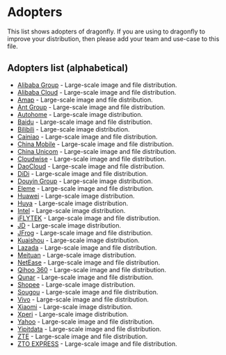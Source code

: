 # Adopters

This list shows adopters of dragonfly. If you are using to dragonfly to improve your distribution,
then please add your team and use-case to this file.

## Adopters list (alphabetical)

- [Alibaba Group](https://www.alibabagroup.com/) - Large-scale image and file distribution.
- [Alibaba Cloud](https://us.alibabacloud.com/) - Large-scale image and file distribution.
- [Amap](https://mobile.amap.com/) - Large-scale image and file distribution.
- [Ant Group](https://www.antgroup.com/) - Large-scale image and file distribution.
- [Autohome](https://www.autohome.com.cn/) - Large-scale image distribution.
- [Baidu](https://www.baidu.com/) - Large-scale image and file distribution.
- [Bilibili](https://www.bilibili.com/) - Large-scale image distribution.
- [Cainiao](https://global.cainiao.com/) - Large-scale image and file distribution.
- [China Mobile](https://www.chinamobileltd.com/) - Large-scale image and file distribution.
- [China Unicom](http://www.chinaunicom.com/) - Large-scale image and file distribution.
- [Cloudwise](https://www.cloudwise.cool/) - Large-scale image and file distribution.
- [DaoCloud](https://www.daocloud.io/) - Large-scale image and file distribution.
- [DiDi](https://www.didiglobal.com/) - Large-scale image and file distribution.
- [Douyin Group](https://www.douyin.com/) - Large-scale image distribution.
- [Eleme](https://www.ele.me/) - Large-scale image and file distribution.
- [Huawei](https://huawei.com) - Large-scale image distribution.
- [Huya](https://www.huya.com/) - Large-scale image distribution.
- [Intel](https://www.intel.com/) - Large-scale image distribution.
- [iFLYTEK](https://iflytek.com/) - Large-scale image and file distribution.
- [JD](https://corporate.jd.com/) - Large-scale image distribution.
- [JFrog](https://jfrog.com/) - Large-scale image and file distribution.
- [Kuaishou](https://kuaishou.com/) - Large-scale image distribution.
- [Lazada](https://lazada.com) - Large-scale image and file distribution.
- [Meituan](https://about.meituan.com/) - Large-scale image distribution.
- [NetEase](https://www.neteasegames.com/) - Large-scale image and file distribution.
- [Qihoo 360](https://www.360totalsecurity.com/) - Large-scale image and file distribution.
- [Qunar](https://www.qunar.com/) - Large-scale image and file distribution.
- [Shopee](https://shopee.com/) - Large-scale image distribution.
- [Sougou](https://www.sogou.com/) - Large-scale image and file distribution.
- [Vivo](https://www.vivo.com/) - Large-scale image and file distribution.
- [Xiaomi](https://www.mi.com/global/) - Large-scale image distribution.
- [Xperi](https://xperi.com/) - Large-scale image distribution.
- [Yahoo](https://www.yahoo.com/) - Large-scale image and file distribution.
- [Yipitdata](https://www.yipitdata.com/) - Large-scale image and file distribution.
- [ZTE](https://zte.com.cn/) - Large-scale image and file distribution.
- [ZTO EXPRESS](https://www.zto.com/) - Large-scale image and file distribution.
